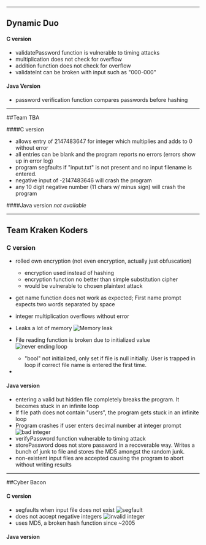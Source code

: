 
-----
## Dynamic Duo

#### C version
* validatePassword function is vulnerable to timing attacks
* multiplication does not check for overflow
* addition function does not check for overflow
* validateInt can be broken with input such as "000-000"



#### Java Version
* password verification function compares passwords before hashing

-----
##Team TBA 

####C version
* allows entry of 2147483647 for integer which multiplies and adds to 0 without error
* all entries can be blank and the program reports no errors (errors show up in error log)
* program segfaults if "input.txt" is not present and no input filename is entered. 
* negative input of -2147483646 will crash the program
* any 10 digit negative number (11 chars w/ minus sign) will crash the program

####Java version
_not available_

-----
## Team Kraken Koders

### C version
* rolled own encryption (not even encryption, actually just obfuscation)
	* encryption used instead of hashing
	* encryption function no better than simple substitution cipher
	* would be vulnerable to chosen plaintext attack

* get name function does not work as expected; First name prompt expects two words separated by space
* integer multiplication overflows without error
* Leaks a lot of memory
![Memory leak](file:///Users/ben/Pictures/Screenshots/Screen%20Shot%202015-11-11%20at%2012.28.28%20PM.png)
* File reading function is broken due to initialized value
	![never ending loop](file:///Users/ben/Pictures/Screenshots/Screen%20Shot%202015-11-11%20at%201.18.41%20PM.png)
	* "bool" not initialized, only set if file is null initially.  User is trapped in loop if correct file name is entered the first time. 
* 
#### Java version
* entering a valid but hidden file completely breaks the program. It becomes stuck in an infinite loop
* If file path does not contain "users", the program gets stuck in an infinite loop
* Program crashes if user enters decimal number at integer prompt
	![bad integer](file:///Users/ben/Pictures/Screenshots/Screen%20Shot%202015-11-11%20at%201.54.50%20PM.png)
* verifyPassword function vulnerable to timing attack
* storePassword does not store password in a recoverable way. Writes a bunch of junk to file and stores the MD5 amongst the random junk. 
* non-existent input files are accepted causing the program to abort without writing results

-----

##Cyber Bacon

#### C version
* segfaults when input file does not exist
![segfault](file:///Users/ben/Pictures/Screenshots/Screen%20Shot%202015-11-11%20at%202.42.11%20PM.png)
* does not accept negative integers
![invalid integer](file:///Users/ben/Pictures/Screenshots/Screen%20Shot%202015-11-11%20at%202.40.42%20PM.png)
* uses MD5, a broken hash function since ~2005

#### Java version 